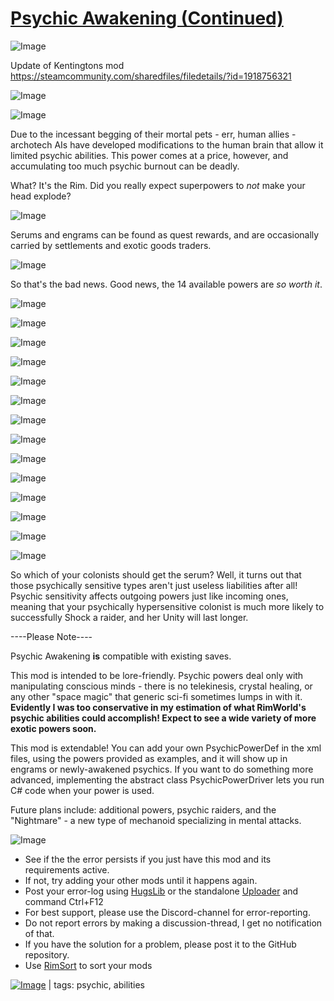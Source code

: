 # [Psychic Awakening (Continued)](https://steamcommunity.com/sharedfiles/filedetails/?id=2560648815)

![Image](https://i.imgur.com/buuPQel.png)

Update of Kentingtons mod
https://steamcommunity.com/sharedfiles/filedetails/?id=1918756321

![Image](https://i.imgur.com/pufA0kM.png)
	
![Image](https://i.imgur.com/Z4GOv8H.png)

Due to the incessant begging of their mortal pets - err, human allies - archotech AIs have developed modifications to the human brain that allow it limited psychic abilities. This power comes at a price, however, and accumulating too much psychic burnout can be deadly.

What? It's the Rim. Did you really expect superpowers to *not* make your head explode?

![Image](https://i.imgur.com/TJ5j9Hk.png)

Serums and engrams can be found as quest rewards, and are occasionally carried by settlements and exotic goods traders.

![Image](https://i.imgur.com/b1K8GZ0.png)

So that's the bad news. Good news, the 14 available powers are *so worth it*.

![Image](https://i.imgur.com/4u59JRI.png)

![Image](https://i.imgur.com/r3K7da8.png)

![Image](https://i.imgur.com/sAl5GmQ.png)

![Image](https://i.imgur.com/wA87NFy.png)

![Image](https://i.imgur.com/GKeQPJ3.png)

![Image](https://i.imgur.com/SdOYUM9.png)

![Image](https://i.imgur.com/4vibaMn.png)

![Image](https://i.imgur.com/3idotyl.png)

![Image](https://i.imgur.com/b2jbGSN.png)

![Image](https://i.imgur.com/oZFFhCK.png)

![Image](https://i.imgur.com/EJ5XzaV.png)

![Image](https://i.imgur.com/V0KYh0S.png)

![Image](https://i.imgur.com/izd2cHU.png)

![Image](https://i.imgur.com/YbjLmBn.png)

So which of your colonists should get the serum? Well, it turns out that those psychically sensitive types aren't just useless liabilities after all! Psychic sensitivity affects outgoing powers just like incoming ones, meaning that your psychically hypersensitive colonist is much more likely to successfully Shock a raider, and her Unity will last longer.

----Please Note----

Psychic Awakening **is** compatible with existing saves.

This mod is intended to be lore-friendly. Psychic powers deal only with manipulating conscious minds - there is no telekinesis, crystal healing, or any other "space magic" that generic sci-fi sometimes lumps in with it. **Evidently I was too conservative in my estimation of what RimWorld's psychic abilities could accomplish! Expect to see a wide variety of more exotic powers soon.**

This mod is extendable! You can add your own PsychicPowerDef in the xml files, using the powers provided as examples, and it will show up in engrams or newly-awakened psychics. If you want to do something more advanced, implementing the abstract class PsychicPowerDriver lets you run C# code when your power is used.

Future plans include: additional powers, psychic raiders, and the "Nightmare" - a new type of mechanoid specializing in mental attacks.

![Image](https://i.imgur.com/PwoNOj4.png)



-  See if the the error persists if you just have this mod and its requirements active.
-  If not, try adding your other mods until it happens again.
-  Post your error-log using [HugsLib](https://steamcommunity.com/workshop/filedetails/?id=818773962) or the standalone [Uploader](https://steamcommunity.com/sharedfiles/filedetails/?id=2873415404) and command Ctrl+F12
-  For best support, please use the Discord-channel for error-reporting.
-  Do not report errors by making a discussion-thread, I get no notification of that.
-  If you have the solution for a problem, please post it to the GitHub repository.
-  Use [RimSort](https://github.com/RimSort/RimSort/releases/latest) to sort your mods

 

[![Image](https://img.shields.io/github/v/release/emipa606/PsychicAwakening?label=latest%20version&style=plastic&color=9f1111&labelColor=black)](https://steamcommunity.com/sharedfiles/filedetails/changelog/2560648815) | tags:  psychic,  abilities
